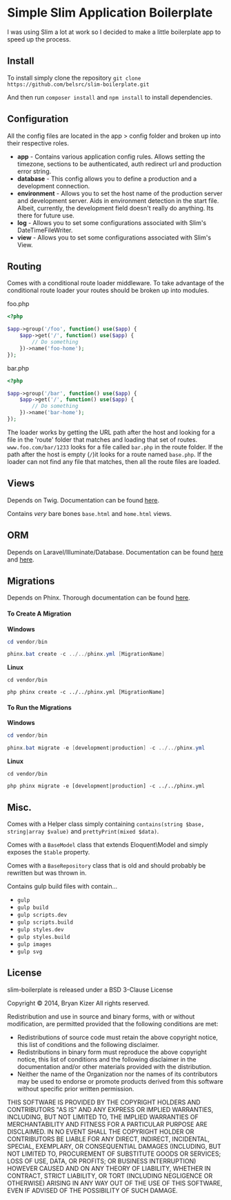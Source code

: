 # Simple Slim Application Boilerplate
I was using Slim a lot at work so I decided to make a little boilerplate app to speed up the process.


## Install
To install simply clone the repository ```git clone https://github.com/belsrc/slim-boilerplate.git```

And then run ```composer install``` and ```npm install``` to install dependencies.


## Configuration
All the config files are located in the app > config folder and broken up into their respective roles.

 * __app__ - Contains various application config rules. Allows setting the timezone, sections to be authenticated,
 auth redirect url and production error string.
 * __database__ - This config allows you to define a production and a development connection.
 * __environment__ - Allows you to set the host name of the production server and development server. Aids in environment detection in the start file.
 Albeit, currently, the development field doesn't really do anything. Its there for future use.
 * __log__ - Allows you to set some configurations associated with Slim's DateTimeFileWriter.
 * __view__ - Allows you to set some configurations associated with Slim's View.


## Routing
Comes with a conditional route loader middleware. To take advantage of the conditional route loader your routes should be broken up into modules.

foo.php
```PHP
<?php

$app->group('/foo', function() use($app) {
    $app->get('/', function() use($app) {
        // Do something
    })->name('foo-home');
});
```

bar.php
```PHP
<?php

$app->group('/bar', function() use($app) {
    $app->get('/', function() use($app) {
        // Do something
    })->name('bar-home');
});
```

The loader works by getting the URL path after the host and looking for a file in the 'route' folder
that matches and loading that set of routes. ```www.foo.com/bar/1233``` looks for a file called ```bar.php``` in the
route folder. If the path after the host is empty (```/```)it looks for a route named ```base.php```. If the loader can
not find any file that matches, then all the route files are loaded.


## Views
Depends on Twig. Documentation can be found [here](http://twig.sensiolabs.org/documentation).

Contains _very_ bare bones ```base.html``` and ```home.html``` views.


## ORM
Depends on Laravel/Illuminate/Database. Documentation can be found [here](http://laravel.com/docs/4.1/queries) and [here](http://laravel.com/docs/4.1/eloquent).


## Migrations
Depends on Phinx. Thorough documentation can be found [here](http://docs.phinx.org/en/latest).

#### To Create A Migration

__Windows__
```PowerShell
cd vendor/bin
```
```PowerShell
phinx.bat create -c ../../phinx.yml [MigrationName]
```

__Linux__
```Shell
cd vendor/bin
```
```Shell
php phinx create -c ../../phinx.yml [MigrationName]
```

#### To Run the Migrations

__Windows__
```PowerShell
cd vendor/bin
```
```PowerShell
phinx.bat migrate -e [development|production] -c ../../phinx.yml
```

__Linux__
```Shell
cd vendor/bin
```
```Shell
php phinx migrate -e [development|production] -c ../../phinx.yml
```


## Misc.
Comes with a Helper class simply containing ```contains(string $base, string|array $value)``` and ```prettyPrint(mixed $data)```.

Comes with a ```BaseModel``` class that extends Eloquent\Model and simply exposes the ```$table``` property.

Comes with a ```BaseRepository``` class that is old and should probably be rewritten but was thrown in.

Contains gulp build files with contain...

* ```gulp```
* ```gulp build```
* ```gulp scripts.dev```
* ```gulp scripts.build```
* ```gulp styles.dev```
* ```gulp styles.build```
* ```gulp images```
* ```gulp svg```


## License
slim-boilerplate is released under a BSD 3-Clause License

Copyright &copy; 2014, Bryan Kizer
All rights reserved.

Redistribution and use in source and binary forms, with or without
modification, are permitted provided that the following conditions are
met:

* Redistributions of source code must retain the above copyright notice,
  this list of conditions and the following disclaimer.
* Redistributions in binary form must reproduce the above copyright notice,
  this list of conditions and the following disclaimer in the documentation
  and/or other materials provided with the distribution.
* Neither the name of the Organization nor the names of its contributors
  may be used to endorse or promote products derived from this software
  without specific prior written permission.

THIS SOFTWARE IS PROVIDED BY THE COPYRIGHT HOLDERS AND CONTRIBUTORS "AS
IS" AND ANY EXPRESS OR IMPLIED WARRANTIES, INCLUDING, BUT NOT LIMITED
TO, THE IMPLIED WARRANTIES OF MERCHANTABILITY AND FITNESS FOR A
PARTICULAR PURPOSE ARE DISCLAIMED. IN NO EVENT SHALL THE COPYRIGHT
HOLDER OR CONTRIBUTORS BE LIABLE FOR ANY DIRECT, INDIRECT, INCIDENTAL,
SPECIAL, EXEMPLARY, OR CONSEQUENTIAL DAMAGES (INCLUDING, BUT NOT LIMITED
TO, PROCUREMENT OF SUBSTITUTE GOODS OR SERVICES; LOSS OF USE, DATA, OR
PROFITS; OR BUSINESS INTERRUPTION) HOWEVER CAUSED AND ON ANY THEORY OF
LIABILITY, WHETHER IN CONTRACT, STRICT LIABILITY, OR TORT (INCLUDING
NEGLIGENCE OR OTHERWISE) ARISING IN ANY WAY OUT OF THE USE OF THIS
SOFTWARE, EVEN IF ADVISED OF THE POSSIBILITY OF SUCH DAMAGE.
